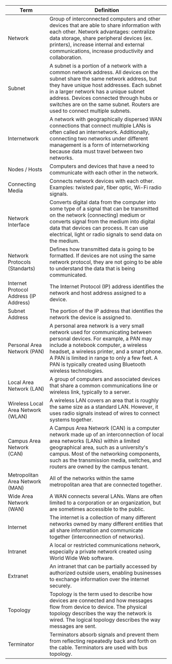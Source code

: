 | Term                                   | Definition                                                                                                   |
|----------------------------------------|--------------------------------------------------------------------------------------------------------------|
| Network                                | Group of interconnected computers and other devices that are able to share information with each other. Network advantages: centralize data storage, share peripheral devices (ex. printers), increase internal and external communications, increase productivity and collaboration.      |
| Subnet | A subnet is a portion of a network with a common network address. All devices on the subnet share the same network address, but they have unique host addresses. Each subnet in a larger network has a unique subnet address. Devices connected through hubs or switches are on the same subnet. Routers are used to connect multiple subnets. |
| Internetwork | A network with geographically dispersed WAN connections that connect multiple LANs is often called an internetwork. Additionally, connecting two networks under different management is a form of internetworking because data must travel between two networks. |
| Nodes / Hosts                          | Computers and devices that have a need to communicate with each other in the network.                        |
| Connecting Media                       | Connects network devices with each other. Examples: twisted pair, fiber optic, Wi-Fi radio signals.          |
| Network Interface                      | Converts digital data from the computer into some type of a signal that can be transmitted on the network (connecting) medium or converts signal from the medium into digital data that devices can process. It can use electrical, light or radio signals to send data on the medium.                                                                                                                                                 |
| Network Protocols (Standarts)          | Defines how transmitted data is going to be formatted. If devices are not using the same network protocol, they are not going to be able to understand the data that is being communicated.                                                                                                         |
| Internet Protocol Address (IP Address) | The Internet Protocol (IP) address identifies the network and host address assigned to a device.             |
| Subnet Address                         | The portion of the IP address that identifies the network the device is assigned to.                         |
| Personal Area Network (PAN) | A personal area network is a very small network used for communicating between personal devices. For example, a PAN may include a notebook computer, a wireless headset, a wireless printer, and a smart phone. A PAN is limited in range to only a few feet. A PAN is typically created using Bluetooth wireless technologies.| 
| Local Area Network (LAN)               | A group of computers and associated devices that share a common communications line or wireless link, typically to a server.                                                                                                                                                 |
| Wireless Local Area Network (WLAN) | A wireless LAN covers an area that is roughly the same size as a standard LAN. However, it uses radio signals instead of wires to connect systems together. |
| Campus Area Network (CAN) | A Campus Area Network (CAN) is a computer network made up of an interconnection of local area networks (LANs) within a limited geographical area, such as a university's campus. Most of the networking components, such as the transmission media, switches, and routers are owned by the campus tenant. |
| Metropolitan Area Network (MAN)        | All of the networks within the same metropolitan area that are connected together.                           |
| Wide Area Network (WAN)                  | A WAN connects several LANs. Wans are often limited to a corporation or an organization, but are sometimes accessible to the public.                                                                                                                                                 |
|Internet                                | The internet is a collection of many different networks owned by many different entities that all share information and communicate together (interconnection of networks).                                                                                                                                               |
|Intranet                                | A local or restricted communications network, especially a private network created using World Wide Web software.                                                                                                                                               |       
|Extranet                                | An intranet that can be partially accessed by authorized outside users, enabling businesses to exchange information over the internet securely.                                                                                                                                               |       
| Topology | Topology is the term used to describe how devices are connected and how messages flow from device to device. The physical topology describes the way the network is wired. The logical topology describes the way messages are sent. |
| Terminator | Terminators absorb signals and prevent them from reflecting repeatedly back and forth on the cable. Terminators are used with bus topology. |

